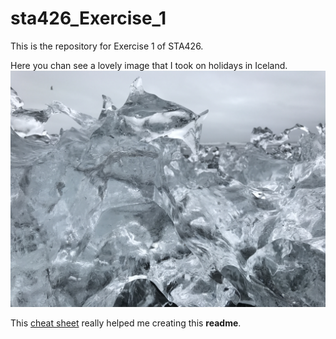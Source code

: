 # sta426_Exercise_1

This is the repository for Exercise 1 of STA426.

Here you chan see a lovely image that I took on holidays in Iceland.
![iceland2017](https://github.com/s-a-m-u/sta426_Exercise_1/blob/master/IMG_6822.JPG)

This [cheat sheet](https://guides.github.com/pdfs/markdown-cheatsheet-online.pdf) really helped me creating this **readme**.
